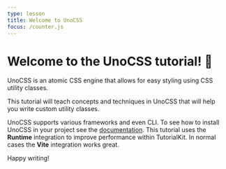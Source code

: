 ```yaml
---
type: lesson
title: Welcome to UnoCSS
focus: /counter.js
---
```


# Welcome to the UnoCSS tutorial! 👋

UnoCSS is an atomic CSS engine that allows for easy styling using CSS utility classes.

This tutorial will teach concepts and techniques in UnoCSS that will help you write custom utility classes.

UnoCSS supports various frameworks and even CLI. To see how to install UnoCSS in your project see the [documentation](https://unocss.dev/integrations/). This tutorial uses the **Runtime** integration to improve performance within TutorialKit. In normal cases the **Vite** integration works great.

Happy writing!
